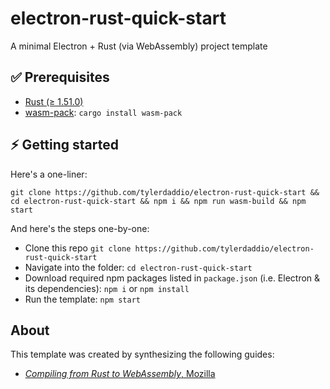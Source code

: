 # electron-rust-quick-start
A minimal Electron + Rust (via WebAssembly) project template

## ✅ Prerequisites

- [Rust (≥ 1.51.0)](https://www.rust-lang.org/)
- [wasm-pack](https://github.com/rustwasm/wasm-pack): `cargo install wasm-pack`

## ⚡️ Getting started

Here's a one-liner:
```
git clone https://github.com/tylerdaddio/electron-rust-quick-start && cd electron-rust-quick-start && npm i && npm run wasm-build && npm start
```

And here's the steps one-by-one:

- Clone this repo `git clone https://github.com/tylerdaddio/electron-rust-quick-start`
- Navigate into the folder: `cd electron-rust-quick-start`
- Download required npm packages listed in `package.json` (i.e. Electron & its dependencies): `npm i` or `npm install`
- Run the template: `npm start`


## About

This template was created by synthesizing the following guides:

- [*Compiling from Rust to WebAssembly*, Mozilla](https://developer.mozilla.org/en-US/docs/WebAssembly/Rust_to_wasm)

